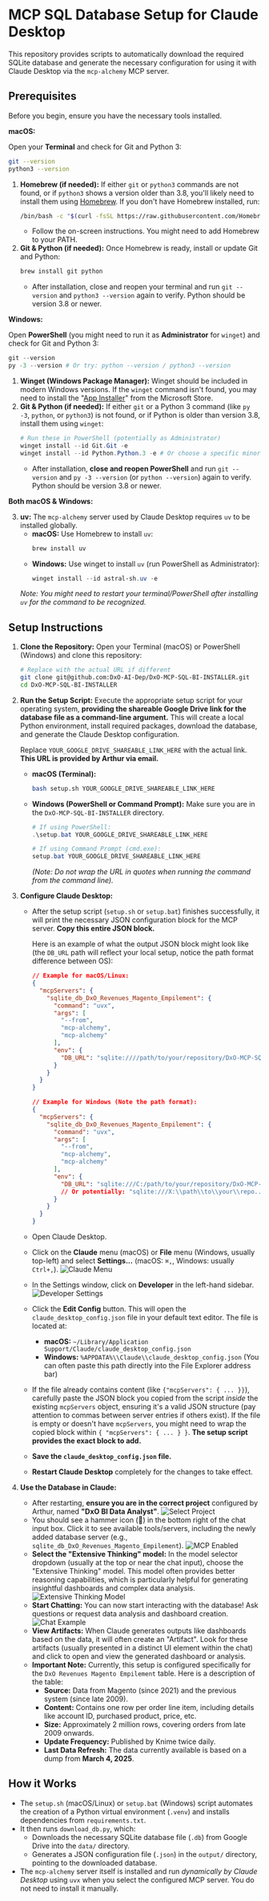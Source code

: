 # MCP SQL Database Setup for Claude Desktop

This repository provides scripts to automatically download the required SQLite database and generate the necessary configuration for using it with Claude Desktop via the `mcp-alchemy` MCP server.

## Prerequisites

Before you begin, ensure you have the necessary tools installed.

**macOS:**

Open your **Terminal** and check for Git and Python 3:
```bash
git --version
python3 --version
```
1.  **Homebrew (if needed):** If either `git` or `python3` commands are not found, or if `python3` shows a version older than 3.8, you'll likely need to install them using [Homebrew](https://brew.sh/). If you don't have Homebrew installed, run:
    ```bash
    /bin/bash -c "$(curl -fsSL https://raw.githubusercontent.com/Homebrew/install/HEAD/install.sh)"
    ```
    *   Follow the on-screen instructions. You might need to add Homebrew to your PATH.
2.  **Git & Python (if needed):** Once Homebrew is ready, install or update Git and Python:
    ```bash
    brew install git python
    ```
    *   After installation, close and reopen your terminal and run `git --version` and `python3 --version` again to verify. Python should be version 3.8 or newer.

**Windows:**

Open **PowerShell** (you might need to run it as **Administrator** for `winget`) and check for Git and Python 3:
```powershell
git --version
py -3 --version # Or try: python --version / python3 --version
```
1.  **Winget (Windows Package Manager):** Winget should be included in modern Windows versions. If the `winget` command isn't found, you may need to install the "[App Installer](https://apps.microsoft.com/store/detail/app-installer/9NBLGGH4NNS1)" from the Microsoft Store.
2.  **Git & Python (if needed):** If either `git` or a Python 3 command (like `py -3`, `python`, or `python3`) is not found, or if Python is older than version 3.8, install them using `winget`:
    ```powershell
    # Run these in PowerShell (potentially as Administrator)
    winget install --id Git.Git -e
    winget install --id Python.Python.3 -e # Or choose a specific minor version if needed, e.g., Python.Python.3.11
    ```
    *   After installation, **close and reopen PowerShell** and run `git --version` and `py -3 --version` (or `python --version`) again to verify. Python should be version 3.8 or newer.

**Both macOS & Windows:**

3.  **uv:** The `mcp-alchemy` server used by Claude Desktop requires `uv` to be installed globally.
    *   **macOS:** Use Homebrew to install `uv`:
        ```bash
        brew install uv
        ```
    *   **Windows:** Use winget to install `uv` (run PowerShell as Administrator):
        ```powershell
        winget install --id astral-sh.uv -e
        ```
    *Note: You might need to restart your terminal/PowerShell after installing `uv` for the command to be recognized.*

## Setup Instructions

1.  **Clone the Repository:**
    Open your Terminal (macOS) or PowerShell (Windows) and clone this repository:
    ```bash
    # Replace with the actual URL if different
    git clone git@github.com:DxO-AI-Dep/DxO-MCP-SQL-BI-INSTALLER.git
    cd DxO-MCP-SQL-BI-INSTALLER
    ```

2.  **Run the Setup Script:**
    Execute the appropriate setup script for your operating system, **providing the shareable Google Drive link for the database file as a command-line argument.** This will create a local Python environment, install required packages, download the database, and generate the Claude Desktop configuration.

    Replace `YOUR_GOOGLE_DRIVE_SHAREABLE_LINK_HERE` with the actual link. **This URL is provided by Arthur via email.**

    *   **macOS (Terminal):**
        ```bash
        bash setup.sh YOUR_GOOGLE_DRIVE_SHAREABLE_LINK_HERE
        ```
    *   **Windows (PowerShell or Command Prompt):**
        Make sure you are in the `DxO-MCP-SQL-BI-INSTALLER` directory.
        ```powershell
        # If using PowerShell:
        .\setup.bat YOUR_GOOGLE_DRIVE_SHAREABLE_LINK_HERE

        # If using Command Prompt (cmd.exe):
        setup.bat YOUR_GOOGLE_DRIVE_SHAREABLE_LINK_HERE
        ```
        *(Note: Do not wrap the URL in quotes when running the command from the command line).*

3.  **Configure Claude Desktop:**
    *   After the setup script (`setup.sh` or `setup.bat`) finishes successfully, it will print the necessary JSON configuration block for the MCP server. **Copy this entire JSON block.**

        Here is an example of what the output JSON block might look like (the `DB_URL` path will reflect your local setup, notice the path format difference between OS):

        ```json
        // Example for macOS/Linux:
        {
          "mcpServers": {
            "sqlite_db_DxO_Revenues_Magento_Empilement": {
              "command": "uvx",
              "args": [
                "--from",
                "mcp-alchemy",
                "mcp-alchemy"
              ],
              "env": {
                "DB_URL": "sqlite:////path/to/your/repository/DxO-MCP-SQL-BI-INSTALLER/data/DxO_Revenues_Magento_Empilement.db"
              }
            }
          }
        }

        // Example for Windows (Note the path format):
        {
          "mcpServers": {
            "sqlite_db_DxO_Revenues_Magento_Empilement": {
              "command": "uvx",
              "args": [
                "--from",
                "mcp-alchemy",
                "mcp-alchemy"
              ],
              "env": {
                "DB_URL": "sqlite:///C:/path/to/your/repository/DxO-MCP-SQL-BI-INSTALLER/data/DxO_Revenues_Magento_Empilement.db"
                // Or potentially: "sqlite:///X:\\path\\to\\your\\repo..." depending on your setup. The script output provides the correct one.
              }
            }
          }
        }
        ```

    *   Open Claude Desktop.
    *   Click on the **Claude** menu (macOS) or **File** menu (Windows, usually top-left) and select **Settings...** (macOS: `⌘,`, Windows: usually `Ctrl+,`).
        ![Claude Menu](images/quickstart-menu.png) <!-- Assuming this image is general enough -->
    *   In the Settings window, click on **Developer** in the left-hand sidebar.
        ![Developer Settings](images/quickstart-developer.png) <!-- Assuming this image is general enough -->
    *   Click the **Edit Config** button. This will open the `claude_desktop_config.json` file in your default text editor. The file is located at:
        *   **macOS:** `~/Library/Application Support/Claude/claude_desktop_config.json`
        *   **Windows:** `%APPDATA%\\Claude\\claude_desktop_config.json` (You can often paste this path directly into the File Explorer address bar)
    *   If the file already contains content (like `{"mcpServers": { ... }}`), carefully paste the JSON block you copied from the script *inside* the existing `mcpServers` object, ensuring it's a valid JSON structure (pay attention to commas between server entries if others exist). If the file is empty or doesn't have `mcpServers`, you might need to wrap the copied block within `{ "mcpServers": { ... } }`. **The setup script provides the exact block to add.**
    *   **Save the `claude_desktop_config.json` file.**
    *   **Restart Claude Desktop** completely for the changes to take effect.

4.  **Use the Database in Claude:**
    *   After restarting, **ensure you are in the correct project** configured by Arthur, named **"DxO BI Data Analyst"**.
        ![Select Project](images/project_bi.png)
    *   You should see a hammer icon (🔨) in the bottom right of the chat input box. Click it to see available tools/servers, including the newly added database server (e.g., `sqlite_db_DxO_Revenues_Magento_Empilement`).
        ![MCP Enabled](images/mcp-enabled-project.png)
    *   **Select the "Extensive Thinking" model:** In the model selector dropdown (usually at the top or near the chat input), choose the "Extensive Thinking" model. This model often provides better reasoning capabilities, which is particularly helpful for generating insightful dashboards and complex data analysis.
        ![Extensive Thinking Model](images/select-model.png)
    *   **Start Chatting:** You can now start interacting with the database! Ask questions or request data analysis and dashboard creation.
        ![Chat Example](images/claude_dashboard_ex.png)
    *   **View Artifacts:** When Claude generates outputs like dashboards based on the data, it will often create an "Artifact". Look for these artifacts (usually presented in a distinct UI element within the chat) and click to open and view the generated dashboard or analysis.
    *   **Important Note:** Currently, this setup is configured specifically for the `DxO Revenues Magento Empilement` table. Here is a description of the table:
        *   **Source:** Data from Magento (since 2021) and the previous system (since late 2009).
        *   **Content:** Contains one row per order line item, including details like account ID, purchased product, price, etc.
        *   **Size:** Approximately 2 million rows, covering orders from late 2009 onwards.
        *   **Update Frequency:** Published by Knime twice daily.
        *   **Last Data Refresh:** The data currently available is based on a dump from **March 4, 2025**.

## How it Works

*   The `setup.sh` (macOS/Linux) or `setup.bat` (Windows) script automates the creation of a Python virtual environment (`.venv`) and installs dependencies from `requirements.txt`.
*   It then runs `download_db.py`, which:
    *   Downloads the necessary SQLite database file (`.db`) from Google Drive into the `data/` directory.
    *   Generates a JSON configuration file (`.json`) in the `output/` directory, pointing to the downloaded database.
*   The `mcp-alchemy` server itself is installed and run *dynamically by Claude Desktop* using `uvx` when you select the configured MCP server. You do not need to install it manually. 